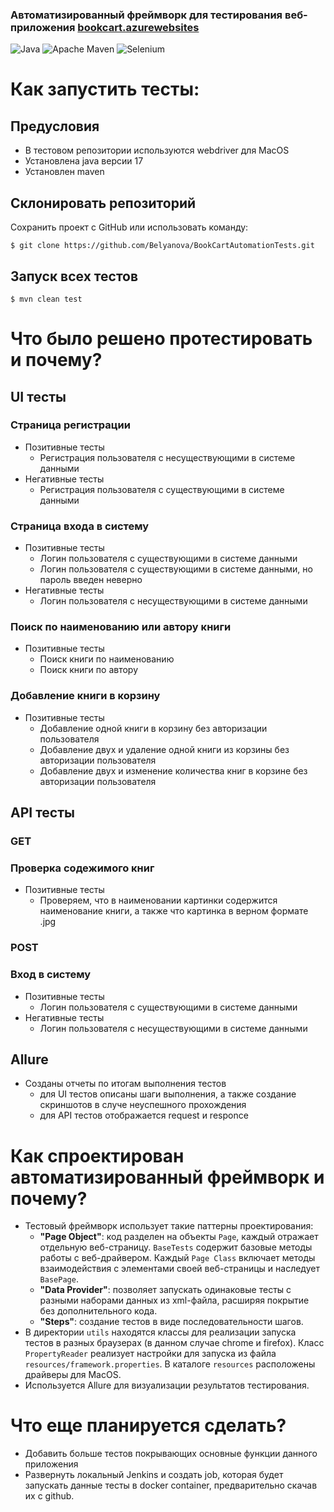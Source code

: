 ### Автоматизированный фреймворк для тестирования веб-приложения [**bookcart.azurewebsites**](https://bookcart.azurewebsites.net/)
![Java](https://img.shields.io/badge/java-%23ED8B00.svg?style=for-the-badge&logo=openjdk&logoColor=white)
![Apache Maven](https://img.shields.io/badge/Apache%20Maven-C71A36?style=for-the-badge&logo=Apache%20Maven&logoColor=white)
![Selenium](https://img.shields.io/badge/-selenium-%43B02A?style=for-the-badge&logo=selenium&logoColor=white)
# Как запустить тесты:
## Предусловия
- В тестовом репозитории используются webdriver для MacOS 
- Установлена java версии 17
- Установлен maven
## Склонировать репозиторий
Сохранить проект с GitHub или использовать команду:

```$ git clone https://github.com/Belyanova/BookCartAutomationTests.git```
## Запуск всех тестов 
```
$ mvn clean test
```
# Что было решено протестировать и почему?
## UI тесты
### Страница регистрации
- Позитивные тесты 
  - Регистрация пользователя с несуществующими в системе данными
- Негативные тесты
  - Регистрация пользователя с существующими в системе данными
### Страница входа в систему
- Позитивные тесты
    - Логин пользователя с существующими в системе данными
    - Логин пользователя с существующими в системе данными, но пароль введен неверно
- Негативные тесты
    - Логин пользователя с несуществующими в системе данными
### Поиск по наименованию или автору книги
- Позитивные тесты
    - Поиск книги по наименованию
    - Поиск книги по автору 
### Добавление книги в корзину
- Позитивные тесты
    - Добавление одной книги в корзину без авторизации пользователя
    - Добавление двух и удаление одной книги из корзины без авторизации пользователя
    - Добавление двух и изменение количества книг в корзине без авторизации пользователя
## API тесты
### GET
### Проверка содежимого книг
- Позитивные тесты
    - Проверяем, что в наименовании картинки содержится наименование книги, а также что картинка в верном формате .jpg
### POST
### Вход в систему
- Позитивные тесты
    - Логин пользователя с существующими в системе данными
- Негативные тесты
    - Логин пользователя с несуществующими в системе данными
## Allure
- Созданы отчеты по итогам выполнения тестов
  - для UI тестов описаны шаги выполнения, а также создание скриншотов в случе неуспешного прохождения
  - для API тестов отображается request и responce
# Как спроектирован автоматизированный фреймворк и почему?
- Тестовый фреймворк использует такие паттерны проектирования:
  - **"Page Object"**: код разделен на объекты ```Page```, каждый отражает отдельную веб-страницу. ```BaseTests``` содержит базовые методы работы с веб-драйвером. Каждый ```Page Class``` включает методы взаимодействия с элементами своей веб-страницы и наследует ```BasePage```.
  - **"Data Provider"**: позволяет запускать одинаковые тесты с разными наборами данных из xml-файла, расширяя покрытие без дополнительного кода.
  - **"Steps"**: создание тестов в виде последовательности шагов.
- В директории ```utils``` находятся классы для реализации запуска тестов в разных браузерах (в данном случае chrome и firefox). Класс ```PropertyReader``` реализует настройки для запуска из файла ```resources/framework.properties```. В каталоге ```resources``` расположены драйверы для MacOS.
- Используется Allure для визуализации результатов тестирования.
# Что еще планируется сделать?
- Добавить больше тестов покрывающих основные функции данного приложения
- Развернуть локальный Jenkins и создать job, которая будет запускать данные тесты в docker container, предварительно скачав их с github.
